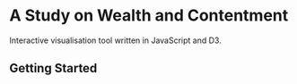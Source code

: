 # A Study on Wealth and Contentment
Interactive visualisation tool written in JavaScript and D3.

## Getting Started
